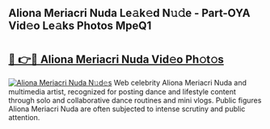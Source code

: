 ## Aliona Meriacri Nuda Le𝚊k𝚎d N𝚞𝚍e - Part-OYA Vid𝚎o Le𝚊ks Photos MpeQ1

# <h2><a href="http://fbbx01.evod.top/?m=Aliona+Meriacri+Nuda">🔗 👉🔴 Aliona Meriacri Nuda Vid𝚎o Ph𝚘t𝚘s</a></h2>

[![Aliona Meriacri Nuda N𝚞d𝚎s](https://i.imgur.com/8V9OHl7.gif)](http://fbbx01.evod.top/?m=Aliona+Meriacri+Nuda)
Web celebrity Aliona Meriacri Nuda and multimedia artist, recognized for posting dance and lifestyle content through solo and collaborative dance routines and mini vlogs. Public figures Aliona Meriacri Nuda are often subjected to intense scrutiny and public attention. 
